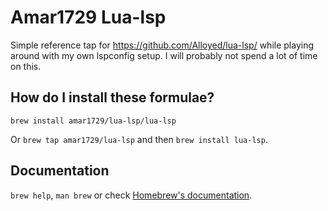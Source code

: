 # Amar1729 Lua-lsp

Simple reference tap for https://github.com/Alloyed/lua-lsp/ while playing around with my own lspconfig setup. I will probably not spend a lot of time on this.

## How do I install these formulae?

`brew install amar1729/lua-lsp/lua-lsp`

Or `brew tap amar1729/lua-lsp` and then `brew install lua-lsp`.

## Documentation

`brew help`, `man brew` or check [Homebrew's documentation](https://docs.brew.sh).
